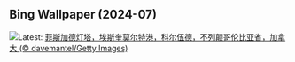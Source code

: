 ## Bing Wallpaper (2024-07)
![](https://www.bing.com/th?id=OHR.FisgardLighthouse_ZH-CN5474064913_UHD.jpg&w=1000)Latest: [菲斯加德灯塔，埃斯奎莫尔特港，科尔伍德，不列颠哥伦比亚省，加拿大 (© davemantel/Getty Images)](https://www.bing.com/th?id=OHR.FisgardLighthouse_ZH-CN5474064913_UHD.jpg)